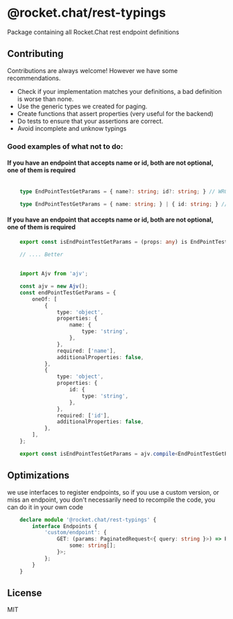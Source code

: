 
#  @rocket.chat/rest-typings

Package containing all Rocket.Chat rest endpoint definitions


## Contributing

Contributions are always welcome!
However we have some recommendations.
- Check if your implementation matches your definitions, a bad definition is worse than none.
- Use the generic types we created for paging.
- Create functions that assert properties (very useful for the backend)
- Do tests to ensure that your assertions are correct.
- Avoid incomplete and unknow typings

### Good examples of what not to do:

#### If you have an endpoint that accepts name or id, both are not optional, one of them is required

```typescript
    
    type EndPointTestGetParams = { name?: string; id?: string; } // WRONG!

    type EndPointTestGetParams = { name: string; } | { id: string; } // Better :)
````

#### If you have an endpoint that accepts name or id, both are not optional, one of them is required

```typescript
    export const isEndPointTestGetParams = (props: any) is EndPointTestGetParams => 'name' in prop || 'id' in prop; // WRONG!

    // .... Better
    
    
    import Ajv from 'ajv';

    const ajv = new Ajv();
    const endPointTestGetParams = {
        oneOf: [
            {
                type: 'object',
                properties: {
                    name: {
                        type: 'string',
                    },
                },
                required: ['name'],
                additionalProperties: false,
            },
            {
                type: 'object',
                properties: {
                    id: {
                        type: 'string',
                    },
                },
                required: ['id'],
                additionalProperties: false,
            },
        ],
    };

    export const isEndPointTestGetParams = ajv.compile<EndPointTestGetParams>(endPointTestGetParams);
```
## Optimizations

we use interfaces to register endpoints, so if you use a custom version, or miss an endpoint, you don't necessarily need to recompile the code, you can do it in your own code

```typescript
    declare module '@rocket.chat/rest-typings' {
        interface Endpoints {
            'custom/endpoint': {
                GET: (params: PaginatedRequest<{ query: string }>) => PaginatedResult<{
                    some: string[];
                }>;
            };
        }
    }
```

## License

MIT

